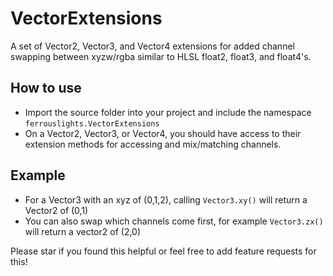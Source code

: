 # VectorExtensions
A set of Vector2, Vector3, and Vector4 extensions for added channel swapping between xyzw/rgba similar to HLSL float2, float3, and float4's.

## How to use
 - Import the source folder into your project and include the namespace ```ferrouslights.VectorExtensions```
 - On a Vector2, Vector3, or Vector4, you should have access to their extension methods for accessing and mix/matching channels.
 
## Example
 - For a Vector3 with an xyz of (0,1,2), calling ```Vector3.xy()``` will return a Vector2 of (0,1)
 - You can also swap which channels come first, for example ```Vector3.zx()``` will return a vector2 of (2,0)
 
 Please star if you found this helpful or feel free to add feature requests for this! 
